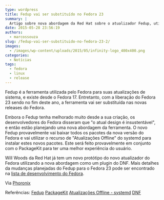 ```yaml
---
type: wordpress
title: Fedup vai ser substituído no Fedora 23
summary: |
  Artigo sobre nova abordagem da Red Hat sobre o atualizador Fedup, utilizado no Fedora
date: 2015-05-28 23:56:19
authors:
  - marcossouza
slug: /fedup-vai-ser-substituido-no-fedora-23-2/
images:
  - /images/wp-content/uploads/2015/05/infinity-logo_400x400.png
categories:
  - Notícias
tags:
  - fedora
  - linux
  - release
---
```


Fedup é a ferramenta utilizada pelo Fedora para suas atualizações de sistema, e existe desde o Fedora 17. Entretanto, com a liberação do Fedora 23 sendo no fim deste ano, a ferramenta vai ser substituída nas novas releases do Fedora.

Embora o Fedup tenha melhorado muito desde a sua criação, os desenvolvedores do Fedora disseram que "o atual design é insustentável", e então estão planejando uma nova abordagem da ferramenta. O novo Fedup provavelmente vai baixar todos os pacotes da nova versão do Fedora e vai utilizar o recurso de "Atualizações Offline" do systemd para instalar estes novos pacotes. Este será feito provavelmente em conjunto com o PackageKit para ter uma melhor experiência do usuário.

Will Woods da Red Hat já tem um novo protótipo do novo atualizador do Fedora utilizando a nova abordagem como um plugin do DNF. Mais detalhes da mudanças planejadas do Fedup para o Fedora 23 pode ser encontrado na <a href="https://lists.fedoraproject.org/pipermail/devel/2015-May/210905.html" target="_blank">lista de desenvolvimento do Fedora</a>.

Via <a href="http://www.phoronix.com/scan.php?page=news_item&px=Fedora-Fedup-Being-Replaced" target="_blank">Phoronix</a>

Referências:
<a href="https://fedoraproject.org/wiki/FedUp" target="_blank">Fedup</a>
<a href="http://www.freedesktop.org/software/PackageKit/pk-intro.html" target="_blank">PackageKit</a>
<a href="http://www.freedesktop.org/wiki/Software/systemd/SystemUpdates/" target="_blank">Atualizações Offline - systemd</a>
<a href="https://fedoraproject.org/wiki/Features/DNF" target="_blank">DNF</a>